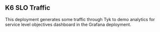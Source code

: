 ## K6 SLO Traffic
This deployment generates some traffic through Tyk to demo analytics for service level objectives dashboard in the Grafana deployment.
